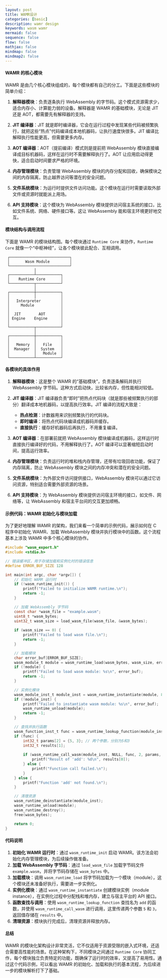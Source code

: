 ```yaml
---
layout: post
title: WAMR设计
categories: [basic]
description: wamr design
keywords: wasm wamr
mermaid: false
sequence: false
flow: false
mathjax: false
mindmap: false
mindmap2: false
---
```


#### WAMR 的核心模块
WAMR 是由几个核心模块组成的，每个模块都有自己的分工。下面是这些模块的简单介绍：

1. **解释器模块**：负责逐条执行 WebAssembly 的字节码。这个模式资源需求少，适合内存小、计算能力弱的设备。解释器是 WAMR 的基础模块，无论是 JIT 还是 AOT，都需要先有解释器的支持。

2. **JIT 编译器**：JIT 就是即时编译器，它会在运行过程中发现某些代码被频繁执行，就把这些“热点”代码编译成本地机器码，让执行速度快很多。JIT 编译比解释执行性能更高，但需要更多内存。

3. **AOT 编译器**：AOT（提前编译）模式则是提前把 WebAssembly 模块直接编译成目标机器码，这样在运行时不需要解释执行了。AOT 让应用启动得更快，适合启动时间要求严格的环境。

4. **内存管理模块**：负责管理 WebAssembly 模块的内存分配和回收，确保模块之间的内存隔离，防止越界访问等潜在的安全问题。

5. **文件系统模块**：为运行时提供文件访问功能。这个模块在运行时需要读取外部文件或资源时就能派上用场。

6. **API 支持模块**：这个模块为 WebAssembly 模块提供访问宿主系统的接口，比如文件系统、网络、硬件接口等。这让 WebAssembly 能和宿主环境更好地交互。

#### 模块结构与调用流程
下面是 WAMR 的模块结构图。每个模块通过 `Runtime Core` 来协作，`Runtime Core` 就像一个“中枢神经”，让各个模块彼此配合、互相调用。

```
 ┌───────────────────────────┐
 │       Wasm Module         │
 └───────────────────────────┘
             │
 ┌───────────┴───────────┐
 │    Runtime Core       │
 └───────────┬───────────┘
             │
 ┌───────────┼───────────┐
 │           │           │
 │   Interpreter         │
 │     Module            │
 │                       │
 │  JIT        AOT       │
 │ Engine    Engine      │
 │                       │
 └───────────┬───────────┘
             │
 ┌───────────┼───────────┐
 │           │           │
 │   Memory  │   File    │
 │  Manager  │  System   │
 │           │   Module  │
 └───────────┴───────────┘
```

#### 各模块的具体作用

1. **解释器模块**：这是整个 WAMR 的“基础模块”，负责逐条解码并执行 WebAssembly 字节码。这种方式启动快，比较省内存，但性能相对较低。

2. **JIT 编译器**：JIT 编译器负责“即时”把热点代码块（就是那些被频繁执行的部分）翻译成本地机器码，以提高执行效率。JIT 编译的流程大致是：
   - **热点检测**：计数器用来识别频繁执行的代码块。
   - **即时编译**：将热点代码块编译成机器码并缓存。
   - **直接执行**：缓存好机器码后再执行，不用重复编译。

3. **AOT 编译器**：在部署前就把 WebAssembly 模块编译成机器码，这样运行时直接执行编译好的代码，不用解释执行了。AOT 编译可以显著缩短启动时间，提高运行效率。

4. **内存管理模块**：负责运行时的堆和栈内存管理，还带有垃圾回收功能，保证了内存隔离，防止 WebAssembly 模块之间的内存冲突和潜在的安全问题。

5. **文件系统模块**：为外部文件访问提供接口，WebAssembly 模块可以通过它访问资源，特别适合需要外部资源的场景。

6. **API 支持模块**：为 WebAssembly 模块提供访问宿主环境的接口，如文件、网络等，让 WebAssembly 和宿主平台间的交互更加顺畅。


#### 示例代码：WAMR 初始化与模块加载

为了更好地理解 WAMR 的架构，我们来看一个简单的示例代码，展示如何在 C 程序中初始化 WAMR、加载 WebAssembly 模块并执行模块中的函数。这个流程基本上涉及 WAMR 中多个核心模块的协作。

```c
#include "wasm_export.h"
#include <stdio.h>

// 错误缓冲区，用于存储加载和实例化时的错误信息
#define ERROR_BUF_SIZE 128

int main(int argc, char *argv[]) {
    // 初始化 WAMR 运行时
    if (!wasm_runtime_init()) {
        printf("Failed to initialize WAMR runtime.\n");
        return -1;
    }

    // 加载 WebAssembly 字节码
    const char *wasm_file = "example.wasm";
    uint8_t *wasm_bytes;
    uint32_t wasm_size = load_wasm_file(wasm_file, &wasm_bytes);
    
    if (wasm_size == 0) {
        printf("Failed to load wasm file.\n");
        return -1;
    }

    // 加载模块
    char error_buf[ERROR_BUF_SIZE];
    wasm_module_t module = wasm_runtime_load(wasm_bytes, wasm_size, error_buf, ERROR_BUF_SIZE);
    if (!module) {
        printf("Failed to load wasm module: %s\n", error_buf);
        return -1;
    }

    // 实例化模块
    wasm_module_inst_t module_inst = wasm_runtime_instantiate(module, 8192, 8192, error_buf, ERROR_BUF_SIZE);
    if (!module_inst) {
        printf("Failed to instantiate wasm module: %s\n", error_buf);
        wasm_runtime_unload(module);
        return -1;
    }

    // 查找并执行函数
    wasm_function_inst_t func = wasm_runtime_lookup_function(module_inst, "add", NULL);
    if (func) {
        int32_t params[2] = {5, 3}; // 两个参数，分别为5和3
        int32_t results[1];
        
        if (wasm_runtime_call_wasm(module_inst, NULL, func, 2, params, results)) {
            printf("Result of 'add': %d\n", results[0]);
        } else {
            printf("Function call failed.\n");
        }
    } else {
        printf("Function 'add' not found.\n");
    }

    // 清理资源
    wasm_runtime_deinstantiate(module_inst);
    wasm_runtime_unload(module);
    wasm_runtime_destroy();
    free(wasm_bytes);

    return 0;
}
```

#### 代码说明

1. **初始化 WAMR 运行时**：通过 `wasm_runtime_init` 启动 WAMR。该方法会初始化内存管理模块，为后续操作做准备。
2. **加载 WebAssembly 字节码**：通过 `load_wasm_file` 加载字节码文件 `example.wasm`，并将字节码存储在 `wasm_bytes` 中。
3. **加载模块**：调用 `wasm_runtime_load` 将字节码加载为一个模块（module），这个模块还未准备好执行，需要进一步实例化。
4. **实例化模块**：通过 `wasm_runtime_instantiate` 创建模块实例（module instance），在实例化过程中分配栈和堆内存，建立与宿主平台的 API 接口。
5. **函数查找与调用**：使用 `wasm_runtime_lookup_function` 查找名为 `add` 的函数，并使用 `wasm_runtime_call_wasm` 进行调用，这里传递两个参数 `5` 和 `3`，返回值存储在 `results` 中。
6. **清理资源**：模块执行完成后，清理资源并释放内存。

#### 总结

WAMR 的模块化架构设计非常灵活，它不仅适用于资源受限的嵌入式环境，还适合需要高性能的场景。在这种架构下，不同模块之间通过 `Runtime Core` 协同工作，每个模块独立负责特定的功能，既确保了运行时的效率，又提高了易用性。通过这个代码示例，可以看出 WAMR 的初始化、加载和执行的基本流程，为后续进一步的模块解析打下了基础。
